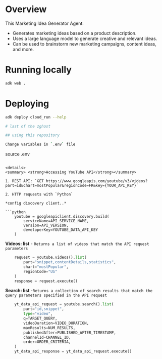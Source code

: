 # Overview

This Marketing Idea Generator Agent:
- Generates marketing ideas based on a product description.
- Uses a large language model to generate creative and relevant ideas.
- Can be used to brainstorm new marketing campaigns, content ideas, and more.

# Running locally

```bash
adk web .
```


# Deploying

```bash
adk deploy cloud_run --help

# last of the zghost

## using this repository

Change variables in `.env` file

```
source .env
```

<details>
<summary> <strong>Accessing YouTube API</strong></summary>

1. REST API: `GET https://www.googleapis.com/youtube/v3/videos?part=id&chart=mostPopular&regionCode=FR&key={YOUR_API_KEY}`

2. HTTP requests with `Python`

*config discovery client..*

```python
    youtube = googleapiclient.discovery.build(
        serviceName=API_SERVICE_NAME, 
        version=API_VERSION, 
        developerKey=YOUTUBE_DATA_API_KEY
    )
```


**Videos: list** - `Returns a list of videos that match the API request parameters`

```python
    request = youtube.videos().list(
        part="snippet,contentDetails,statistics",
        chart="mostPopular",
        regionCode="US"
    )
    response = request.execute()
```

**Search: list** -`Returns a collection of search results that match the query parameters specified in the API request`

```python
    yt_data_api_request = youtube.search().list(
        part="id,snippet",
        type="video",
        q=TARGET_QUERY,
        videoDuration=VIDEO_DURATION,
        maxResults=NUM_RESULTS,
        publishedAfter=PUBLISHED_AFTER_TIMESTAMP,
        channelId=CHANNEL_ID,
        order=ORDER_CRITERIA,
    )
    yt_data_api_response = yt_data_api_request.execute()
```
 
</details>